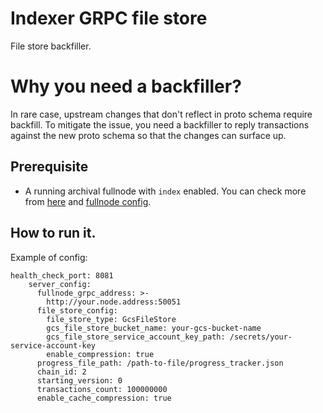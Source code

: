 # Indexer GRPC file store

File store backfiller.

# Why you need a backfiller?

In rare case, upstream changes that don't reflect in proto schema require backfill.
To mitigate the issue, you need a backfiller to reply transactions against the new proto
schema so that the changes can surface up. 

## Prerequisite

* A running archival fullnode with `index` enabled. You can check more from [here](https://aptos.dev/en/network/nodes/configure/state-sync#archival-pfns) and [fullnode config](https://github.com/cedra-labs/cedra-core/tree/main/ecosystem/indexer-grpc/indexer-grpc-fullnode).


## How to run it.

Example of config: 

```
health_check_port: 8081
    server_config:
      fullnode_grpc_address: >-
        http://your.node.address:50051
      file_store_config:
        file_store_type: GcsFileStore
        gcs_file_store_bucket_name: your-gcs-bucket-name
        gcs_file_store_service_account_key_path: /secrets/your-service-account-key
        enable_compression: true
      progress_file_path: /path-to-file/progress_tracker.json
      chain_id: 2
      starting_version: 0
      transactions_count: 100000000
      enable_cache_compression: true
```
